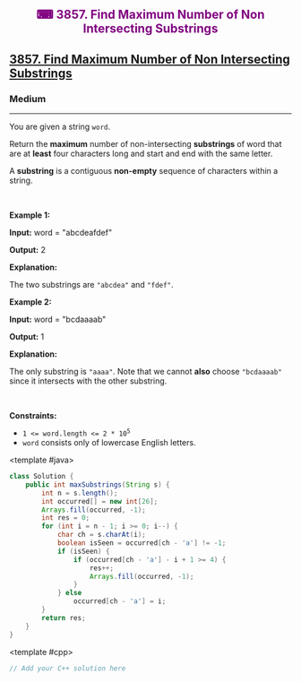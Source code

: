 <div align = "center">
<h style = "margin-bottom: 0px; margin-top: 0px; color : purple;" align = "center" class = "header">

## ⌨ 3857. Find Maximum Number of Non Intersecting Substrings

</h>
</div>

<h2><a href="https://leetcode.com/problems/find-maximum-number-of-non-intersecting-substrings" target = "_blank">3857. Find Maximum Number of Non Intersecting Substrings</a></h2><h3>Medium</h3><hr><p>You are given a string <code>word</code>.</p>

<p>Return the <strong>maximum</strong> number of non-intersecting <strong>substrings</strong> of word that are at <strong>least</strong> four characters long and start and end with the same letter.</p>

<p>A <strong>substring</strong> is a contiguous <b>non-empty</b> sequence of characters within a string.</p>

<p>&nbsp;</p>
<p><strong class="example">Example 1:</strong></p>

<div class="example-block">
<p><strong>Input:</strong> <span class="example-io">word = &quot;abcdeafdef&quot;</span></p>

<p><strong>Output:</strong> <span class="example-io">2</span></p>

<p><strong>Explanation:</strong></p>

<p>The two substrings are <code>&quot;abcdea&quot;</code> and <code>&quot;fdef&quot;</code>.</p>
</div>

<p><strong class="example">Example 2:</strong></p>

<div class="example-block">
<p><strong>Input:</strong> <span class="example-io">word = &quot;bcdaaaab&quot;</span></p>

<p><strong>Output:</strong> <span class="example-io">1</span></p>

<p><strong>Explanation:</strong></p>

<p>The only substring is <code>&quot;aaaa&quot;</code>. Note that we cannot <strong>also</strong> choose <code>&quot;bcdaaaab&quot;</code> since it intersects with the other substring.</p>
</div>

<p>&nbsp;</p>
<p><strong>Constraints:</strong></p>

<ul>
	<li><code>1 &lt;= word.length &lt;= 2 * 10<sup>5</sup></code></li>
	<li><code>word</code> consists only of lowercase English letters.</li>
</ul>

<CodeTabs :languages="[ { name: 'C++', slot: 'cpp' }, { name: 'Java', slot: 'java' } ]">

<template #java>

```java
class Solution {
    public int maxSubstrings(String s) {
        int n = s.length();
        int occurred[] = new int[26];
        Arrays.fill(occurred, -1);
        int res = 0;
        for (int i = n - 1; i >= 0; i--) {
            char ch = s.charAt(i);
            boolean isSeen = occurred[ch - 'a'] != -1;
            if (isSeen) {
                if (occurred[ch - 'a'] - i + 1 >= 4) {
                    res++;
                    Arrays.fill(occurred, -1);
                }
            } else
                occurred[ch - 'a'] = i;
        }
        return res;
    }
}
```

</template>

<template #cpp>

```cpp
// Add your C++ solution here
```

</template>

</CodeTabs>

